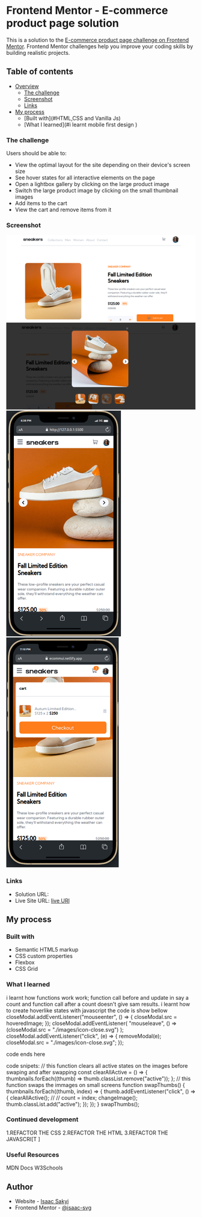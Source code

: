 # Frontend Mentor - E-commerce product page solution

This is a solution to the [E-commerce product page challenge on Frontend Mentor](https://www.frontendmentor.io/challenges/ecommerce-product-page-UPsZ9MJp6). Frontend Mentor challenges help you improve your coding skills by building realistic projects.

## Table of contents

- [Overview](#overview)
  - [The challenge](#the-challenge)
  - [Screenshot](#screenshot)
  - [Links](#links)
- [My process](#my-process)
  - [Built with](#HTML,CSS and Vanilla Js)
  - [What I learned](#i learnt mobile first design )

### The challenge

Users should be able to:

- View the optimal layout for the site depending on their device's screen size
- See hover states for all interactive elements on the page
- Open a lightbox gallery by clicking on the large product image
- Switch the large product image by clicking on the small thumbnail images
- Add items to the cart
- View the cart and remove items from it

### Screenshot

![](./screenshots/screenshot2.png)
![](./screenshots/screenshot4.png)
![](./screenshots/screenshot1.png)
![](./screenshots/screenshot3.png)

### Links

- Solution URL: [](https://ecommui.netlify.app/)
- Live Site URL: [live URl](https://ecommui.netlify.app/)

## My process

### Built with

- Semantic HTML5 markup
- CSS custom properties
- Flexbox
- CSS Grid

### What I learned

i learnt how functions work work;
function call before and update in say a count and function call after a count doesn't give sam results.
i learnt how to create hoverlike states with javascript
the code is show bellow
closeModal.addEventListener("mouseenter", () => {
closeModal.src = hoveredImage;
});
closeModal.addEventListener(
"mouseleave",
() => (closeModal.src = "./images/icon-close.svg")
);
closeModal.addEventListener("click", (e) => {
removeModal(e);
closeModal.src = "./images/icon-close.svg";
});

code ends here

code snipets:
// this function clears all active states on the images before swaping and after swapping
const clearAllActive = () => {
thumbnails.forEach((thumb) => thumb.classList.remove("active"));
};
// this function swaps the immages on small screens
function swapThumbs() {
thumbnails.forEach((thumb, index) => {
thumb.addEventListener("click", () => {
clearAllActive();
//
//
count = index;
changeImage();
thumb.classList.add("active");
});
});
}
swapThumbs();

### Continued development

1.REFACTOR THE CSS
2.REFACTOR THE HTML
3.REFACTOR THE JAVASCRI[T
]

<!--  -->

### Useful Resources

MDN Docs
W3Schools

## Author

- Website - [Isaac Sakyi](https://ecommui.netlify.app/)
- Frontend Mentor - [@isaac-svg](https://www.frontendmentor.io/profile/yourusername)
